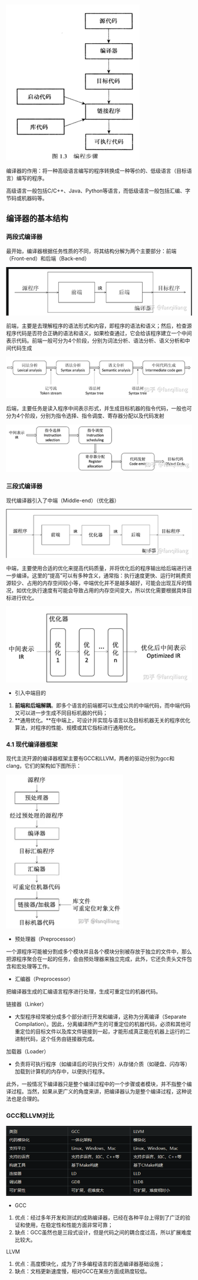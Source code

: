 ![image-20231222180419179](.assets/image-20231222180419179.png)

编译器的作用：将一种高级语言编写的程序转换成一种等价的、低级语言（目标语言）编写的程序。

高级语言一般包括C/C++、Java、Python等语言，而低级语言一般包括汇编、字节码或机器码等。

## 编译器的基本结构

### 两段式编译器

最开始，编译器根据任务性质的不同，将其结构分解为两个主要部分：前端（Front-end）和后端（Back-end）

![image-20231222182409745](.assets/image-20231222182409745.png)

前端，主要是去理解程序的语法形式和内容，即程序的语法和语义；然后，检查源程序代码是否符合正确的语法和语义，如果检查通过，它会给该程序建立一个中间表示代码。前端一般可分为4个阶段，分别为词法分析、语法分析、语义分析和中间代码生成

![image-20231222182428456](.assets/image-20231222182428456.png)

后端，主要任务是读入程序中间表示形式，并生成目标机器的指令代码，一般也可分为4个阶段，分别为指令选择、指令调度、寄存器分配以及代码发射

![image-20231222182444813](.assets/image-20231222182444813.png)





### 三段式编译器

现代编译器引入了中端（Middle-end）（优化器）

![image-20231222182700975](.assets/image-20231222182700975.png)

中端，主要使用合适的优化来提高代码质量，并将优化后的程序输出给后端进行进一步编译。这里的“提高”可以有多种含义，通常指：执行速度更快、运行时耗费资源较少、占用的内存空间较小等，中端优化并不是越多越好，可能会出现互斥的情况，如优化执行速度有可能会导致占用的内存空间变大，所以优化需要根据具体目标进行优化。

![image-20231222182732698](.assets/image-20231222182732698.png)

- 引入中端目的

1. **前端和后端解耦**。即多个语言的前端都可以生成公共的中端代码，而中端代码又可以进一步生成不同目标机器的代码；
2. **通用优化。**在中端上，可设计并实现与语言以及目标机器无关的程序优化算法，对程序的性能、规模或其它指标进行通用优化。



### 4.1 现代编译器框架

现代主流开源的编译器框架主要有GCC和LLVM，两者的驱动分别为gcc和clang，它们的架构如下图所示：

![image-20231222182809337](.assets/image-20231222182809337.png)

- 预处理器（Preprocessor）

一个源程序可能被分割成多个模块并且各个模块分别被存放于独立的文件中，那么把源程序聚合在一起的任务，会由预处理器来独立完成，此外，它还负责头文件包含和宏处理等工作。

- 汇编器（Preprocessor）

把编译器生成的汇编语言程序进行处理，生成可重定位的机器代码。

链接器（Linker）

- 大型程序经常被分成多个部分进行开发和编译，这称为分离编译（Separate Compilation）。因此，分离编译所产生的可重定位的机器代码，必须和其他可重定位的目标文件以及库文件链接到一起，才能形成真正能在机器上运行的二进制代码，这个任务由链接器完成。

加载器（Loader）

- 负责将可执行程序（如编译后的可执行文件）从存储介质（如硬盘、闪存等）加载到计算机的内存中，以便执行程序。

此外，一般情况下编译器只是整个编译过程中的一个步骤或者模块，并不指整个编译过程。当然，如果从更广义的角度来讲，把编译器认为是整个编译过程，这种说法也是合理的。

### GCC和LLVM对比

![image-20231222182940670](.assets/image-20231222182940670.png)

- GCC

1. 优点：经过多年开发和测试的成熟编译器，已经在各种平台上得到了广泛的验证和使用，在稳定性和性能方面非常可靠；
2. 缺点：GCC虽然也是三段式设计，但是代码之间的耦合度过高，所以扩展难度比较大。

LLVM

1. 优点：高度模块化，成为了许多编程语言的首选编译器基础设施；
2. 缺点：文档更新速度慢，相对GCC在某些方面成熟度较低。